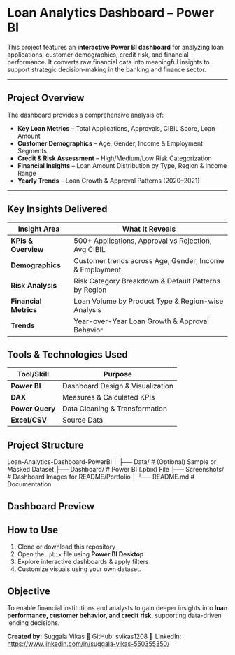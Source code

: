 #  Loan Analytics Dashboard – Power BI

This project features an **interactive Power BI dashboard** for analyzing loan applications, customer demographics, credit risk, and financial performance. It converts raw financial data into meaningful insights to support strategic decision-making in the banking and finance sector.

---

##  Project Overview

The dashboard provides a comprehensive analysis of:

-  **Key Loan Metrics** – Total Applications, Approvals, CIBIL Score, Loan Amount
-  **Customer Demographics** – Age, Gender, Income & Employment Segments
-  **Credit & Risk Assessment** – High/Medium/Low Risk Categorization
-  **Financial Insights** – Loan Amount Distribution by Type, Region & Income Range
-  **Yearly Trends** – Loan Growth & Approval Patterns (2020–2021)

---

##  Key Insights Delivered

| Insight Area     | What It Reveals |
|------------------|------------------------------------------------|
| **KPIs & Overview** | 500+ Applications, Approval vs Rejection, Avg CIBIL |
| **Demographics** | Customer trends across Age, Gender, Income & Employment |
| **Risk Analysis** | Risk Category Breakdown & Default Patterns by Region |
| **Financial Metrics** | Loan Volume by Product Type & Region-wise Analysis |
| **Trends** | Year-over-Year Loan Growth & Approval Behavior |

## Tools & Technologies Used

| Tool/Skill | Purpose |
|------------|--------|
| **Power BI** | Dashboard Design & Visualization |
| **DAX** | Measures & Calculated KPIs |
| **Power Query** | Data Cleaning & Transformation |
| **Excel/CSV** | Source Data |

## Project Structure

Loan-Analytics-Dashboard-PowerBI
│
├── Data/ # (Optional) Sample or Masked Dataset
├── Dashboard/ # Power BI (.pbix) File
├── Screenshots/ # Dashboard Images for README/Portfolio
│
└── README.md # Documentation

##  Dashboard Preview

##  How to Use

1. Clone or download this repository  
2. Open the `.pbix` file using **Power BI Desktop**  
3. Explore interactive dashboards & apply filters  
4. Customize visuals using your own dataset.

##  Objective

To enable financial institutions and analysts to gain deeper insights into **loan performance, customer behavior, and credit risk**, supporting data-driven lending decisions.

**Created by:** Suggala Vikas 
🔗 GitHub: svikas1208
🔗 LinkedIn: https://www.linkedin.com/in/suggala-vikas-550355350/

